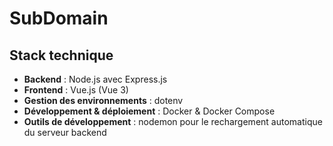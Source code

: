# SubDomain

## Stack technique

- **Backend** : Node.js avec Express.js
- **Frontend** : Vue.js (Vue 3)
- **Gestion des environnements** : dotenv
- **Développement & déploiement** : Docker & Docker Compose
- **Outils de développement** : nodemon pour le rechargement automatique du serveur backend
